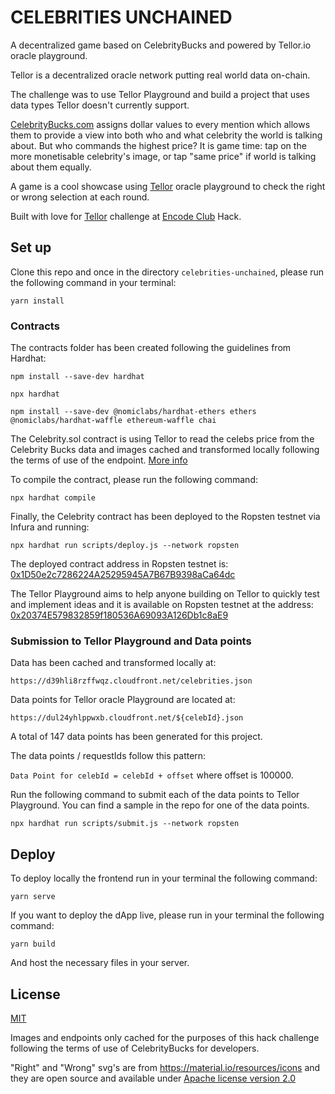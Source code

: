 # CELEBRITIES UNCHAINED

A decentralized game based on CelebrityBucks and powered by Tellor.io oracle playground.

Tellor is a decentralized oracle network putting real world data on-chain.

The challenge was to use Tellor Playground and build a project that uses data types Tellor doesn't currently support.

[CelebrityBucks.com](https://celebritybucks.com) assigns dollar values to every mention which allows them to provide a view into both who and what celebrity the world is talking about. But who commands the highest price? It is game time: tap on the more monetisable celebrity's image, or tap "same price" if world is talking about them equally.

A game is a cool showcase using [Tellor](https://tellor.io) oracle playground to check the right or wrong selection at each round. 

Built with love for [Tellor](https://tellor.io) challenge at [Encode Club](https://encode.club) Hack.


## Set up

Clone this repo and once in the directory `celebrities-unchained`, please run the following command in your terminal:

`yarn install`

### Contracts

The contracts folder has been created following the guidelines from Hardhat:

`npm install --save-dev hardhat`

`npx hardhat`

`npm install --save-dev @nomiclabs/hardhat-ethers ethers @nomiclabs/hardhat-waffle ethereum-waffle chai`

The Celebrity.sol contract is using Tellor to read the celebs price from the Celebrity Bucks data and images cached and transformed locally following the terms of use of the endpoint. [More info](https://celebritybucks.com/developers)

To compile the contract, please run the following command:

`npx hardhat compile`

Finally, the Celebrity contract has been deployed to the Ropsten testnet via Infura and running:

`npx hardhat run scripts/deploy.js --network ropsten`

The deployed contract address in Ropsten testnet is: [0x1D50e2c7286224A25295945A7B67B9398aCa64dc](https://ropsten.etherscan.io/address/0x1d50e2c7286224a25295945a7b67b9398aca64dc)

The Tellor Playground aims to help anyone building on Tellor to quickly test and implement ideas and it is available on Ropsten testnet at the address: [0x20374E579832859f180536A69093A126Db1c8aE9](https://ropsten.etherscan.io/address/0x20374E579832859f180536A69093A126Db1c8aE9)


### Submission to Tellor Playground and Data points

Data has been cached and transformed locally at:

`https://d39hli8rzffwqz.cloudfront.net/celebrities.json`

Data points for Tellor oracle Playground are located at:

`https://dul24yhlppwxb.cloudfront.net/${celebId}.json`

A total of 147 data points has been generated for this project.

The data points / requestIds follow this pattern:

`Data Point for celebId = celebId + offset` where offset is 100000.

Run the following command to submit each of the data points to Tellor Playground.
You can find a sample in the repo for one of the data points.

`npx hardhat run scripts/submit.js --network ropsten`


## Deploy
To deploy locally the frontend run in your terminal the following command:

`yarn serve`

If you want to deploy the dApp live, please run in your terminal the following command:

`yarn build`

And host the necessary files in your server.


## License

[MIT](LICENSE)

Images and endpoints only cached for the purposes of this hack challenge following the terms of use of CelebrityBucks for developers.

"Right" and "Wrong" svg's are from https://material.io/resources/icons and they are open source and available under [Apache license version 2.0](https://www.apache.org/licenses/LICENSE-2.0.html)

